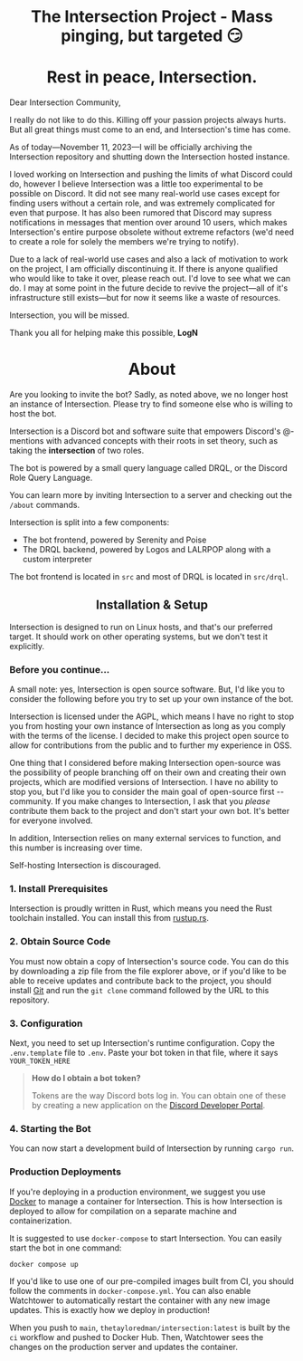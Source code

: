 <div align="center">

# The Intersection Project - Mass pinging, but targeted 😏

</div>

<div align="center">

# Rest in peace, Intersection.

</div>

Dear Intersection Community,

I really do not like to do this. Killing off your passion projects always hurts. But all great things must come to an end, and Intersection's time has come.

As of today—November 11, 2023—I will be officially archiving the Intersection repository and shutting down the Intersection hosted instance.

I loved working on Intersection and pushing the limits of what Discord could do, however I believe Intersection was a little too experimental to be possible on Discord. It did not see many real-world use cases except for finding users without a certain role, and was extremely complicated for even that purpose. It has also been rumored that Discord may supress notifications in messages that mention over around 10 users, which makes Intersection's entire purpose obsolete without extreme refactors (we'd need to create a role for solely the members we're trying to notify).

Due to a lack of real-world use cases and also a lack of motivation to work on the project, I am officially discontinuing it. If there is anyone qualified who would like to take it over, please reach out. I'd love to see what we can do. I may at some point in the future decide to revive the project—all of it's infrastructure still exists—but for now it seems like a waste of resources.

Intersection, you will be missed.

Thank you all for helping make this possible,
**LogN**

<div align="center">

# About

</div>

Are you looking to invite the bot? Sadly, as noted above, we no longer host an instance of Intersection. Please try to find someone else who is willing to host the bot.

Intersection is a Discord bot and software suite that empowers Discord's @-mentions with advanced
concepts with their roots in set theory, such as taking the **intersection** of two roles.

The bot is powered by a small query language called DRQL, or the Discord Role Query Language.

You can learn more by inviting Intersection to a server and checking out the `/about` commands.

Intersection is split into a few components:

-   The bot frontend, powered by Serenity and Poise
-   The DRQL backend, powered by Logos and LALRPOP along with a custom interpreter

The bot frontend is located in `src` and most of DRQL is located in `src/drql`.

<div align="center">

## Installation & Setup

</div>

Intersection is designed to run on Linux hosts, and that's our preferred target. It should work on
other operating systems, but we don't test it explicitly.

### Before you continue...

A small note: yes, Intersection is open source software. But, I'd like you to consider the following before you try to set up your own instance of the bot.

Intersection is licensed under the AGPL, which means I have no right to stop you from hosting your own instance of Intersection as long as you comply with the terms of the license. I decided to make this project open source to allow for contributions from the public and to further my experience in OSS.

One thing that I considered before making Intersection open-source was the possibility of people branching off on their own and creating their own projects, which are modified versions of Intersection. I have no ability to stop you, but I'd like you to consider the main goal of open-source first -- community. If you make changes to Intersection, I ask that you _please_ contribute them back to the project and don't start your own bot. It's better for everyone involved.

In addition, Intersection relies on many external services to function, and this number is increasing over time.

Self-hosting Intersection is discouraged.

### 1. Install Prerequisites

Intersection is proudly written in Rust, which means you need the Rust toolchain installed. You can install this from [rustup.rs](https://rustup.rs/).

### 2. Obtain Source Code

You must now obtain a copy of Intersection's source code. You can do this by downloading a zip file from the file explorer above, or if you'd like to be able to receive updates and contribute back to the project, you should install [Git](https://git-scm.com/) and run the `git clone` command followed by the URL to this repository.

### 3. Configuration

Next, you need to set up Intersection's runtime configuration. Copy the `.env.template` file to `.env`. Paste your bot token in that file, where it says `YOUR_TOKEN_HERE`

> **How do I obtain a bot token?**
>
> Tokens are the way Discord bots log in. You can obtain one of these by creating a new application on the [Discord Developer Portal](https://discord.com/developers/applications).

### 4. Starting the Bot

You can now start a development build of Intersection by running `cargo run`.

### Production Deployments

If you're deploying in a production environment, we suggest you use [Docker](https://www.docker.com/) to manage a container for Intersection. This is how Intersection is deployed to allow for compilation on a separate machine and containerization.

It is suggested to use `docker-compose` to start Intersection. You can easily start the bot in one command:

```
docker compose up
```

If you'd like to use one of our pre-compiled images built from CI, you should follow the comments in
`docker-compose.yml`. You can also enable Watchtower to automatically restart the container with any
new image updates. This is exactly how we deploy in production!

When you push to `main`, `thetayloredman/intersection:latest` is built by the `ci` workflow and pushed
to Docker Hub. Then, Watchtower sees the changes on the production server and updates the container.
